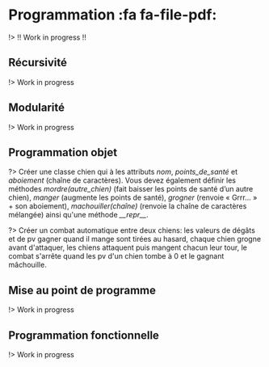 # Programmation <span onclick="window.print()" class="pdf-link"> :fa fa-file-pdf:</span>

!> !! Work in progress !!

## Récursivité

!> Work in progress

## Modularité

!> Work in progress

## Programmation objet

?> Créer une classe chien qui à les attributs _nom_, _points_de_santé_ et _aboiement_ (chaîne de caractères). Vous devez également définir les méthodes _mordre(autre_chien)_ (fait baisser les points de santé d’un autre chien), _manger_ (augmente les points de santé), _grogner_ (renvoie « Grrr... » + son aboiement), _machouiller(chaîne)_ (renvoie la chaîne de caractères mélangée) ainsi qu'une méthode _\_\_repr\_\__.

?> Créer un combat automatique entre deux chiens: les valeurs de dégâts et de pv gagner quand il mange sont tirées au hasard, chaque chien grogne avant d'attaquer, les chiens attaquent puis mangent chacun leur tour, le combat s'arrête quand les pv d'un chien tombe à 0 et le gagnant mâchouille.

## Mise au point de programme

!> Work in progress

## Programmation fonctionnelle

!> Work in progress
